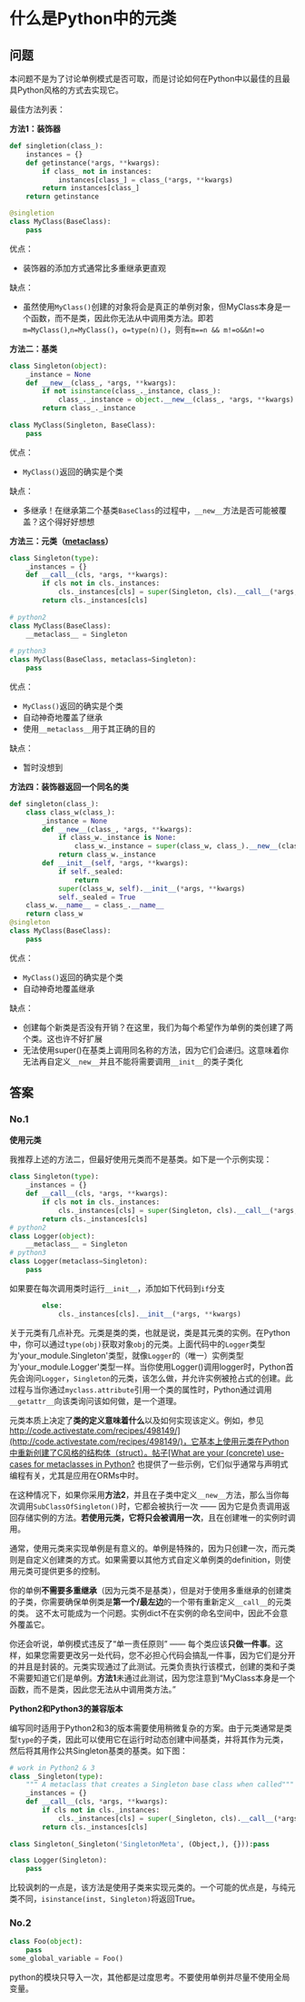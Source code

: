 # 什么是Python中的元类

## 问题

本问题不是为了讨论单例模式是否可取，而是讨论如何在Python中以最佳的且最具Python风格的方式去实现它。

最佳方法列表：

**方法1：装饰器**

```python
def singletion(class_):
    instances = {}
    def getinstance(*args, **kwargs):
        if class_ not in instances:
            instances[class_] = class_(*args, **kwargs)
        return instances[class_]
    return getinstance

@singletion
class MyClass(BaseClass):
    pass
```

优点：

* 装饰器的添加方式通常比多重继承更直观

缺点：

* 虽然使用`MyClass()`创建的对象将会是真正的单例对象，但MyClass本身是一个函数，而不是类，因此你无法从中调用类方法。即若`m=MyClass()`,`n=MyClass()`，`o=type(n)()`，则有`m==n && m!=o&&n!=o`

**方法二：基类**

```python
class Singleton(object):
    _instance = None
    def __new__(class_, *args, **kwargs):
        if not isinstance(class_._instance, class_):
            class_._instance = object.__new__(class_, *args, **kwargs)
        return class_._instance
    
class MyClass(Singleton, BaseClass):
    pass
```

优点：

* `MyClass()`返回的确实是个类

缺点：

* 多继承！在继承第二个基类`BaseClass`的过程中，`__new__`方法是否可能被覆盖？这个得好好想想

**方法三：元类（[metaclass](https://stackoverflow.com/questions/100003/what-are-metaclasses-in-python)）**

```python
class Singleton(type):
    _instances = {}
    def __call__(cls, *args, **kwargs):
        if cls not in cls._instances:
            cls._instances[cls] = super(Singleton, cls).__call__(*args, **kwargs)
        return cls._instances[cls]
    
# python2
class MyClass(BaseClass):
    __metaclass__ = Singleton
    
# python3
class MyClass(BaseClass, metaclass=Singleton):
    pass
```

优点：

* `MyClass()`返回的确实是个类
* 自动神奇地覆盖了继承
* 使用`__metaclass__`用于其正确的目的

缺点：

* 暂时没想到

**方法四：装饰器返回一个同名的类**

```python
def singleton(class_):
    class class_w(class_):
        _instance = None
        def __new__(class_, *args, **kwargs):
            if class_w._instance is None:
                class_w._instance = super(class_w, class_).__new__(class_, *args, **kwargs)
            return class_w._instance
        def __init__(self, *args, **kwargs):
            if self._sealed:
                return
            super(class_w, self).__init__(*args, **kwargs)
            self._sealed = True
    class_w.__name__ = class_.__name__
    return class_w
@singleton
class MyClass(BaseClass):
    pass
```

优点：

* `MyClass()`返回的确实是个类
* 自动神奇地覆盖继承

缺点：

* 创建每个新类是否没有开销？在这里，我们为每个希望作为单例的类创建了两个类。这也许不好扩展
* 无法使用super()在基类上调用同名称的方法，因为它们会递归。这意味着你无法再自定义`__new__`并且不能将需要调用`__init__`的类子类化

## 答案

### No.1

**使用元类**

我推荐上述的方法二，但最好使用元类而不是基类。如下是一个示例实现：

```python
class Singleton(type):
    _instances = {}
    def __call__(cls, *args, **kwargs):
        if cls not in cls._instances:
            cls._instances[cls] = super(Singleton, cls).__call__(*args, **kwargs)
        return cls._instances[cls]
# python2    
class Logger(object):
    __metaclass__ = Singleton
# python3
class Logger(metaclass=Singleton):
    pass
```

如果要在每次调用类时运行`__init__`，添加如下代码到`if`分支

```python
        else:
            cls._instances[cls].__init__(*args, **kwargs)
```

关于元类有几点补充。元类是类的类，也就是说，类是其元类的实例。在Python中，你可以通过`type(obj)`获取对象`obj`的元类。上面代码中的`Logger`类型为'your_module.Singleton'类型，就像`Logger`的（唯一）实例类型为'your_module.Logger'类型一样。当你使用Logger()调用logger时，Python首先会询问`Logger`，`Singleton`的元类，该怎么做，并允许实例被抢占式的创建。此过程与当你通过`myclass.attribute`引用一个类的属性时，Python通过调用`__getattr__`向该类询问该如何做，是一个道理。

元类本质上决定了**类的定义意味着什么**以及如何实现该定义。例如，参见[http://code.activestate.com/recipes/498149/](http://code.activestate.com/recipes/498149/)，它基本上使用元类在Python中重新创建了C风格的结构体（struct）。帖子[What are your (concrete) use-cases for metaclasses in Python?](https://stackoverflow.com/questions/392160/what-are-your-concrete-use-cases-for-metaclasses-in-python) 也提供了一些示例，它们似乎通常与声明式编程有关，尤其是应用在ORMs中时。

在这种情况下，如果你采用**方法2**，并且在子类中定义`__new__`方法，那么当你每次调用`SubClassOfSingleton()`时，它都会被执行一次 —— 因为它是负责调用返回存储实例的方法。**若使用元类，它将只会被调用一次**，且在创建唯一的实例时调用。

通常，使用元类来实现单例是有意义的。单例是特殊的，因为只创建一次，而元类则是自定义创建类的方式。如果需要以其他方式自定义单例类的definition，则使用元类可提供更多的控制。

你的单例**不需要多重继承**（因为元类不是基类），但是对于使用多重继承的创建类的子类，你需要确保单例类是**第一个/最左边**的一个带有重新定义`__call__`的元类的类。 这不太可能成为一个问题。实例dict不在实例的命名空间中，因此不会意外覆盖它。

你还会听说，单例模式违反了“单一责任原则” —— 每个类应该**只做一件事**。这样，如果您需要更改另一处代码，您不必担心代码会搞乱一件事，因为它们是分开的并且是封装的。元类实现通过了此测试。元类负责执行该模式，创建的类和子类不需要知道它们是单例。**方法1**未通过此测试，因为您注意到“MyClass本身是一个函数，而不是类，因此您无法从中调用类方法。”

**Python2和Python3的兼容版本**

编写同时适用于Python2和3的版本需要使用稍微复杂的方案。由于元类通常是类型`type`的子类，因此可以使用它在运行时动态创建中间基类，并将其作为元类，然后将其用作公共Singleton基类的基类。如下图：

```python
# work in Python2 & 3
class _Singleton(type):
    """ A metaclass that creates a Singleton base class when called"""
    _instances = {}
    def __call__(cls, *args, **kwargs):
        if cls not in cls._instances:
            cls._instances[cls] = super(_Singleton, cls).__call__(*args, **kwargs)
        return cls._instances[cls]
    
class Singleton(_Singleton('SingletonMeta', (Object,), {})):pass

class Logger(Singleton):
    pass
```

比较讽刺的一点是，该方法是使用子类来实现元类的。一个可能的优点是，与纯元类不同，`isinstance(inst, Singleton)`将返回True。

### No.2

```python
class Foo(object):
    pass
some_global_variable = Foo()
```

python的模块只导入一次，其他都是过度思考。不要使用单例并尽量不使用全局变量。


